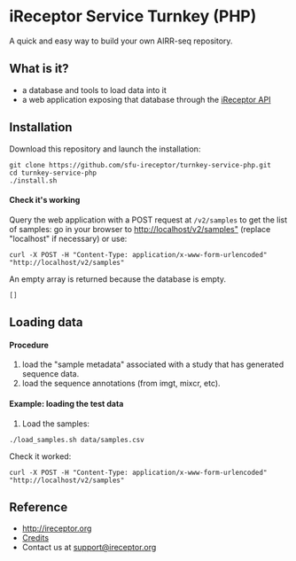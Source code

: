 # iReceptor Service Turnkey (PHP)

A quick and easy way to build your own AIRR-seq repository.

## What is it?
- a database and tools to load data into it
- a web application exposing that database through the [iReceptor API](https://github.com/sfu-ireceptor/api)

## Installation
Download this repository and launch the installation:
```
git clone https://github.com/sfu-ireceptor/turnkey-service-php.git
cd turnkey-service-php
./install.sh
```

#### Check it's working
Query the web application with a POST request at `/v2/samples` to get the list of samples: go in your browser to <http://localhost/v2/samples"> (replace "localhost" if necessary) or use:
```
curl -X POST -H "Content-Type: application/x-www-form-urlencoded" "http://localhost/v2/samples"
```


An empty array is returned because the database is empty.
```
[]
```


## Loading data

#### Procedure
1. load the "sample metadata" associated with a study that has generated sequence data.
2. load the sequence annotations (from imgt, mixcr, etc).

#### Example: loading the test data

1. Load the samples:
```
./load_samples.sh data/samples.csv 

```

Check it worked:
```
curl -X POST -H "Content-Type: application/x-www-form-urlencoded" "http://localhost/v2/samples"
```

## Reference
- <http://ireceptor.org>
- [Credits](docs/credits.md)
- Contact us at <support@ireceptor.org>
